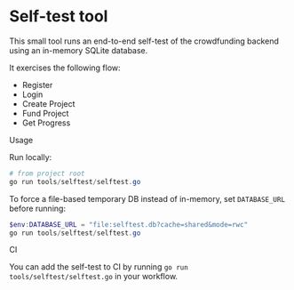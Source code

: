 # Self-test tool

This small tool runs an end-to-end self-test of the crowdfunding backend using an in-memory SQLite database.

It exercises the following flow:
- Register
- Login
- Create Project
- Fund Project
- Get Progress

Usage

Run locally:

```powershell
# from project root
go run tools/selftest/selftest.go
```

To force a file-based temporary DB instead of in-memory, set `DATABASE_URL` before running:

```powershell
$env:DATABASE_URL = "file:selftest.db?cache=shared&mode=rwc"
go run tools/selftest/selftest.go
```

CI

You can add the self-test to CI by running `go run tools/selftest/selftest.go` in your workflow.
